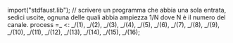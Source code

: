 import("stdfaust.lib");
// scrivere un programma che abbia una sola entrata, sedici uscite, ognuna delle quali abbia ampiezza 1/N dove N è il numero del canale. 
process =_ <: _/(1), _/(2), _/(3), _/(4), _/(5), _/(6), _/(7), _/(8), _/(9), _/(10), _/(11), _/(12), _/(13), _/(14), _/(15), _/(16);
